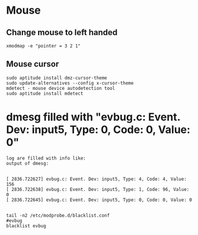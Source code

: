# Mouse

##  Change mouse to left handed

    xmodmap -e "pointer = 3 2 1" 

##  Mouse cursor

    sudo aptitude install dmz-cursor-theme
    sudo update-alternatives --config x-cursor-theme
    mdetect - mouse device autodetection tool
    sudo aptitude install mdetect


# dmesg filled with "evbug.c: Event. Dev: input5, Type: 0, Code: 0, Value: 0"
    log are filled with info like:
    output of dmesg:


    [ 2836.722627] evbug.c: Event. Dev: input5, Type: 4, Code: 4, Value: 156
    [ 2836.722638] evbug.c: Event. Dev: input5, Type: 1, Code: 96, Value: 0
    [ 2836.722645] evbug.c: Event. Dev: input5, Type: 0, Code: 0, Value: 0


    tail -n2 /etc/modprobe.d/blacklist.conf
    #evbug
    blacklist evbug
